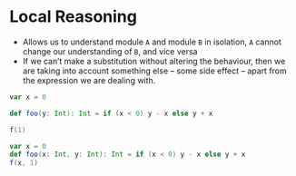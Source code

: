 # Local Reasoning

- Allows us to understand module `A` and module `B` in isolation, `A` cannot change our understanding of `B`, and vice
  versa
- If we can’t make a substitution without altering the behaviour, then we are taking into account something else –
  some side effect – apart from the expression we are dealing with.

```scala
var x = 0

def foo(y: Int): Int = if (x < 0) y - x else y + x

f(1)
```

```scala
var x = 0
def foo(x: Int, y: Int): Int = if (x < 0) y - x else y + x
f(x, 1)
```
